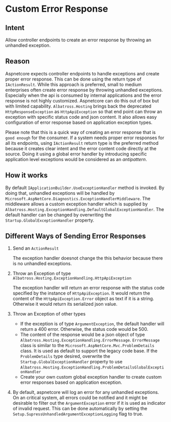 # Custom Error Response
## Intent
Allow controller endpoints to create an error response by throwing an unhandled exception.

## Reason
Aspnetcore expects controller endpoints to handle exceptions and create proper error response.  This can be done using the return type of `IActionResult`.  While this approach is preferred, small to medium enterprises often create error response by throwing unhandled exceptions.  Especially when the api is consumed by internal applications and the error response is not highly customized.  Aspnetcore can do this out of box but with limited capability.  `Albatross.Hosting` brings back the deprecated `HttpResponseException` as `HttpApiException` so that end point can throw an exception with specific status code and json content.  It also allows easy configuration of error response based on application exception types.

Please note that this is a quick way of creating an error response that is `good enough` for the consumer.  If a system needs proper error responses for all its endpoints, using `IActionResult` return type is the preferred method because it creates clear intent and the error content code directly at the source.  Doing it using a global error handler by introducing specific application level exceptions would be considered as an *antipattern*.

## How it works

By default `IApplicationBuilder.UseExceptionHandler` method is invoked.  By doing that, unhandled exceptions will be handled by `Microsoft.AspNetCore.Diagnostics.ExceptionHandlerMiddleware`.  The middleware allows a custom exception handler which is supplied by `Albatross.Hosting.ExceptionHandling.DefaultGlobalExceptionHandler`.  The default handler can be changed by overwriting the `Startup.GlobalExceptionHandler` property.

## Different Ways of Sending Error Responses
1. Send an `ActionResult`
	
	The exception handler doesnot change the this behavior because there is no unhandled exceptions.

1. Throw an Exception of type `Albatross.Hosting.ExceptionHandling.HttpApiException`
	
	The exception handler will return an error response with the status code specified by the instance of `HttpApiException`.  It would return the content of the `HttpApiException.Error` object as text if it is a string.  Otherwise it would return its serialized json value.

1. Throw an Exception of other types

	* If the exception is of type `ArgumentException`, the default handler will return a 400 error.  Otherwise, the status code would be 500.
	* The content of the response would be a json object of type `Albatross.Hosting.ExceptionHandling.ErrorMessage`.  `ErrorMessage` class is similar to the `Microsoft.AspNetCore.Mvc.ProblemDetails` class.  It is used as default to support the legacy code base.  If the `ProblemDetails` type desired, overwrite the `Startup.GlobalExceptionHandler` property to use `Albatross.Hosting.ExceptionHandling.ProblemDetailsGlobalExceptionHandler`
	* Create your own custom global exception handler to create custom error responses based on application exception.  

1. By default, aspnetcore will log an error for any unhandled exceptions.  On an critical system, all errors could be notified and it might be desirable to filter out the `ArgumentException` error if it is used as indicator of invalid request.  This can be done automatically by setting the `Setup.SupressUnhandledArgumentExceptionLogging` flag to true.

